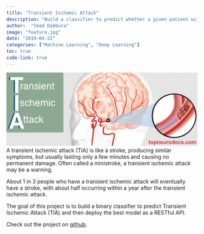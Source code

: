 ```yaml
---
title: "Transient Ischemic Attack"
description: "Build a classifier to predict whether a given patient will have TIA and deploy the best model as a RESTful API."
author:  "Imad Dabbura"
image: "feature.jpg"
date: "2019-04-22"
categories: ["Machine Learning", "Deep Learning"]
toc: true
code-link: true
---
```


![](feature.jpg)
A transient ischemic attack (TIA) is like a stroke, producing similar symptoms, but usually lasting only a few minutes and causing no permanent damage. Often called a ministroke, a transient ischemic attack may be a warning.

About 1 in 3 people who have a transient ischemic attack will eventually have a stroke, with about half occurring within a year after the transient ischemic attack.

The goal of this project is to build a binary classifier to predict Transient Ischemic Attack (TIA) and then deploy the best model as a RESTful API.

Check out the project on [github](https://github.com/ImadDabbura/transient-ischemic-attack).
